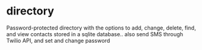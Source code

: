 # directory
Password-protected directory with the options to add, change, delete, find, and view contacts stored in a sqlite database.. also send SMS through Twilio API, and set and change password

